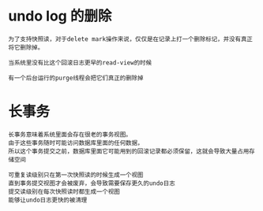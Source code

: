 
# undo log 的删除

    为了支持快照读，对于delete mark操作来说，仅仅是在记录上打一个删除标记，并没有真正将它删除掉。

    当系统里没有比这个回滚日志更早的read-view的时候

    有一个后台运行的purge线程会把它们真正的删除掉

# 长事务

    长事务意味着系统里面会存在很老的事务视图。
    由于这些事务随时可能访问数据库里面的任何数据，
    所以这个事务提交之前，数据库里面它可能用到的回滚记录都必须保留，这就会导致大量占用存储空间

    可重复读级别只在第一次快照读的时候生成一个视图
    直到事务提交视图才会被废弃，会导致需要保存更久的undo日志
    提交读级别在每次快照读时都生成一个视图
    能够让undo日志更快的被清理